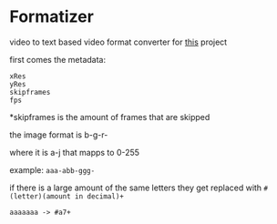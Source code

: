 # Formatizer
video to text based video format converter for [this](https://scratch.mit.edu/projects/904394551/) project

first comes the metadata:
```
xRes
yRes
skipframes
fps
```
*skipframes is the amount of frames that are skipped

the image format is b-g-r-

where it is a-j that mapps to 0-255

example: ```aaa-abb-ggg-```

if there is a large amount of the same letters they get replaced with ```#(letter)(amount in decimal)+```

```aaaaaaa -> #a7+```





